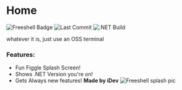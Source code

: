 # Home

![Freeshell Badge](https://img.shields.io/badge/Freeshell-Contribute%20Now!-blue) ![Last Commit](https://img.shields.io/github/last-commit/iDevYT/freeshell?style=flat) ![.NET Build](https://img.shields.io/github/workflow/status/iDevYT/freeshell/.NET?label=.NET%20Build&logo=.net&logoColor=blue)

whatever it is, just use an OSS terminal
### Features:
- Fun Figgle Splash Screen!
- Shows .NET Version you're on!
- Gets Always new features!
**Made by iDev**
![Freeshell splash pic](https://user-images.githubusercontent.com/102538497/179985032-ceff1a3d-ed1c-4f47-b64f-d33fbf719349.png)
